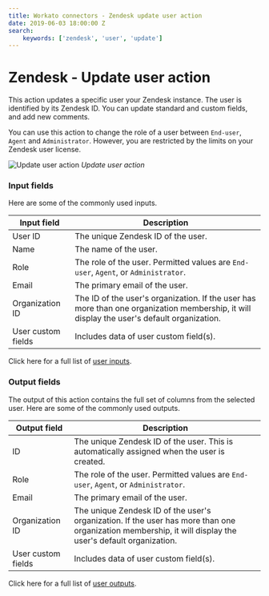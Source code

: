 ```yaml
---
title: Workato connectors - Zendesk update user action
date: 2019-06-03 18:00:00 Z
search:
    keywords: ['zendesk', 'user', 'update']
---
```


# Zendesk - Update user action
This action updates a specific user your Zendesk instance. The user is identified by its Zendesk ID. You can update standard and custom fields, and add new comments.

You can use this action to change the role of a user between `End-user`, `Agent` and `Administrator`. However, you are restricted by the limits on your Zendesk user license.

![Update user action](~@img/connectors/zendesk/update-user-action.png)
*Update user action*

### Input fields
Here are some of the commonly used inputs.

| Input field  | Description                                  |
|--------------|----------------------------------------------|
| User ID      | The unique Zendesk ID of the user.           |
| Name         | The name of the user.                        |
| Role         | The role of the user. Permitted values are `End-user`, `Agent`, or `Administrator`. |
| Email        | The primary email of the user.               |
| Organization ID | The ID of the user's organization. If the user has more than one organization membership, it will display the user's default organization. |
| User custom fields | Includes data of user custom field(s). |

Click here for a full list of [user inputs](/connectors/zendesk/user-fields.md#user-input-fields).

### Output fields
The output of this action contains the full set of columns from the selected user. Here are some of the commonly used outputs.

| Output field | Description                                  |
|--------------|----------------------------------------------|
| ID           | The unique Zendesk ID of the user. This is automatically assigned when the user is created. |
| Role         | The role of the user. Permitted values are `End-user`, `Agent`, or `Administrator`. |
| Email        | The primary email of the user.               |
| Organization ID | The unique Zendesk ID of the user's organization. If the user has more than one organization membership, it will display the user's default organization. |
| User custom fields | Includes data of user custom field(s). |

Click here for a full list of [user outputs](/connectors/zendesk/user-fields.md#user-output-fields).
